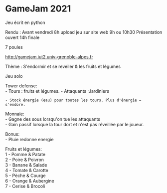 # GameJam 2021
Jeu écrit en python

Rendu :
  Avant vendredi 8h upload jeu sur site web
  9h ou 10h30 Présentation ouvert
  14h finale

7 poules

http://gamejam.iut2.univ-grenoble-alpes.fr

Thème : S'endormir et se reveiler & les fruits et légumes

Jeu solo

Tower defense:  
    - Tours : fruits et légumes.
    - Attaquants :Jardiniers

    - Stock énergie (eau) pour toutes les tours. Plus d'énergie = s'endore.

Monnaie:  
    - Gagne des sous lorsqu'on tue les attaquants  
    - Gain passif lorsque la tour dort et n'est pas réveillée par le joueur.  

Bonus:  
    - Pluie redonne energie  

Fruits et légumes:  
    1 - Pomme & Patate  
    2 - Poire & Poivron  
    3 - Banane & Salade  
    4 - Tomate & Carotte  
    5 - Pèche & Courge  
    6 - Orange & Aubergine  
    7 - Cerise & Brocoli  
